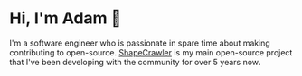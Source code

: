 # Hi, I'm Adam 👋

I'm a software engineer who is passionate in spare time about making contributing to open-source. [ShapeCrawler](https://github.com/ShapeCrawler/ShapeCrawler) is my main open-source project that I've been developing with the community for over 5 years now.
